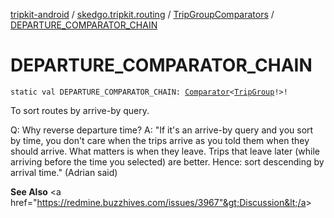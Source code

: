 [tripkit-android](../../index.md) / [skedgo.tripkit.routing](../index.md) / [TripGroupComparators](index.md) / [DEPARTURE_COMPARATOR_CHAIN](./-d-e-p-a-r-t-u-r-e_-c-o-m-p-a-r-a-t-o-r_-c-h-a-i-n.md)

# DEPARTURE_COMPARATOR_CHAIN

`static val DEPARTURE_COMPARATOR_CHAIN: `[`Comparator`](https://docs.oracle.com/javase/7/docs/api/java/util/Comparator.html)`<`[`TripGroup`](../-trip-group/index.md)`!>!`

To sort routes by arrive-by query.

 Q: Why reverse departure time? A: "If it's an arrive-by query and you sort by time, you don't care when the trips arrive as you told them when they should arrive. What matters is when they leave. Trips that leave later (while arriving before the time you selected) are better. Hence: sort descending by arrival time." (Adrian said)

**See Also**
&lt;a href="https://redmine.buzzhives.com/issues/3967"&gt;Discussion&lt;/a&gt;

